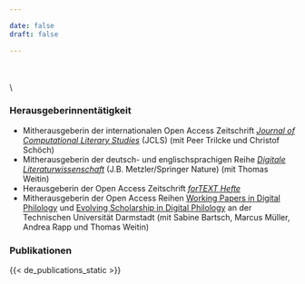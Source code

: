 ```yaml
---

date: false
draft: false

---
```


\
\
\

### Herausgeberinnentätigkeit
- Mitherausgeberin der internationalen Open Access Zeitschrift [*Journal of Computational Literary Studies*](https://jcls.io) (JCLS) (mit Peer Trilcke und Christof Schöch)
- Mitherausgeberin der deutsch- und englischsprachigen Reihe [*Digitale Literaturwissenschaft*](https://www.springer.com/series/16777) (J.B. Metzler/Springer Nature) (mit Thomas Weitin)
- Herausgeberin der Open Access Zeitschrift [*forTEXT Hefte*](https://fortext.tujournals.ulb.tu-darmstadt.de/)
- Mitherausgeberin der Open Access Reihen [Working Papers in Digital Philology](https://www.ulb.tu-darmstadt.de/tujournals/0003.en.jsp) und [Evolving Scholarship in Digital Philology](https://www.ulb.tu-darmstadt.de/tujournals/0002.en.jsp) an der Technischen Universität Darmstadt (mit Sabine Bartsch, Marcus Müller, Andrea Rapp und Thomas Weitin)

### Publikationen
{{< de_publications_static >}}
